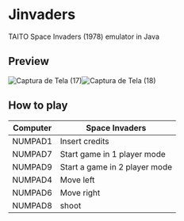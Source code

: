 # Jinvaders
TAITO Space Invaders (1978) emulator in Java

## Preview


![Captura de Tela (17)](https://user-images.githubusercontent.com/45200489/211884418-6f80afce-1e99-4016-ad0d-e551dc934c58.png)![Captura de Tela (18)](https://user-images.githubusercontent.com/45200489/211884450-587e3a0d-e3d2-4cdc-8081-c10bd802593b.png)

## How to play
| Computer | Space Invaders                                 |
|----------|------------------------------------------------|
| NUMPAD1  | Insert credits                                 |
| NUMPAD7  | Start game in 1 player mode                    |
| NUMPAD9  | Start a game in 2 player mode                  |
| NUMPAD4  | Move left                                      |
| NUMPAD6  | Move right                                     |
| NUMPAD8  | shoot                                          |
